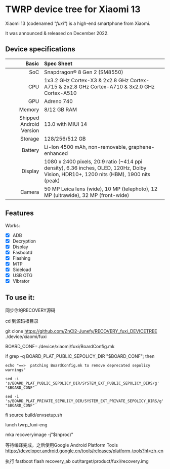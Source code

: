 # TWRP device tree for Xiaomi 13

Xiaomi 13 (codenamed _"fuxi"_) is a high-end smartphone from Xiaomi.

It was announced & released on December 2022.

## Device specifications

Basic   | Spec Sheet
-------:|:-------------------------
SoC     | Snapdragon® 8 Gen 2 (SM8550)
CPU     | 1x3.2 GHz Cortex-X3 & 2x2.8 GHz Cortex-A715 & 2x2.8 GHz Cortex-A710 & 3x2.0 GHz Cortex-A510
GPU     | Adreno 740
Memory  | 8/12 GB RAM
Shipped Android Version | 13.0 with MIUI 14
Storage | 128/256/512 GB
Battery | Li-Ion 4500 mAh, non-removable, graphene-enhanced
Display | 1080 x 2400 pixels, 20:9 ratio (~414 ppi density), 6.36 inches, OLED, 120Hz, Dolby Vision, HDR10+, 1200 nits (HBM), 1900 nits (peak)
Camera  | 50 MP Leica lens (wide), 10 MP (telephoto), 12 MP (ultrawide), 32 MP (front-wide)


## Features

Works:

- [X] ADB
- [X] Decryption
- [X] Display
- [X] Fasbootd
- [X] Flashing
- [X] MTP
- [X] Sideload
- [X] USB OTG
- [X] Vibrator

## To use it:

同步你的RECOVERY源码

cd 到源码根目录

git clone https://github.com/ZnCl2-Junefy/RECOVERY_fuxi_DEVICETREE \
          ./device/xiaomi/fuxi
          
BOARD_CONF=./device/xiaomi/fuxi/BoardConfig.mk

if grep -q BOARD_PLAT_PUBLIC_SEPOLICY_DIR "$BOARD_CONF"; then

    echo "==>  patching BoardConfig.mk to remove deprecated sepolicy warnings"
    
    sed -i 's/BOARD_PLAT_PUBLIC_SEPOLICY_DIR/SYSTEM_EXT_PUBLIC_SEPOLICY_DIRS/g' "$BOARD_CONF"
    
    sed -i 's/BOARD_PLAT_PRIVATE_SEPOLICY_DIR/SYSTEM_EXT_PRIVATE_SEPOLICY_DIRS/g' "$BOARD_CONF"
    
fi
source build/envsetup.sh

lunch twrp_fuxi-eng

mka recoveryimage -j"$(nproc)"


等待编译完成，之后使用Google Android Platform Tools
https://developer.android.google.cn/tools/releases/platform-tools?hl=zh-cn

执行
fastboot flash recovery_ab out/target/product/fuxi/recovery.img

